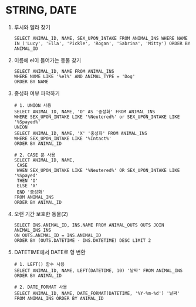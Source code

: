 # STRING, DATE

1. 루시와 엘라 찾기

   ```mysql
   SELECT ANIMAL_ID, NAME, SEX_UPON_INTAKE FROM ANIMAL_INS WHERE NAME IN ('Lucy', 'Ella', 'Pickle', 'Rogan', 'Sabrina', 'Mitty') ORDER BY ANIMAL_ID
   ```

2. 이름에 el이 들어가는 동물 찾기

   ```mysql
   SELECT ANIMAL_ID, NAME FROM ANIMAL_INS
   WHERE NAME LIKE '%el%' AND ANIMAL_TYPE = 'Dog'
   ORDER BY NAME
   ```

3. 중성화 여부 파악하기

   ```mysql
   # 1. UNION 사용
   SELECT ANIMAL_ID, NAME, 'O' AS '중성화' FROM ANIMAL_INS
   WHERE SEX_UPON_INTAKE LIKE '%Neutered%' or SEX_UPON_INTAKE LIKE '%Spayed%' 
   UNION
   SELECT ANIMAL_ID, NAME, 'X' '중성화' FROM ANIMAL_INS
   WHERE SEX_UPON_INTAKE LIKE '%Intact%'
   ORDER BY ANIMAL_ID
   
   # 2. CASE 문 사용
   SELECT ANIMAL_ID, NAME, 
   	CASE 
   	WHEN SEX_UPON_INTAKE LIKE '%Neutered%' OR SEX_UPON_INTAKE LIKE '%Spayed'
   	THEN 'O'
   	ELSE 'X'
   	END '중성화'
   FROM ANIMAL_INS
   ORDER BY ANIMAL_ID
   
   ```

4. 오랜 기간 보호한 동물(2)

   ```mysql
   SELECT INS.ANIMAL_ID, INS.NAME FROM ANIMAL_OUTS OUTS JOIN ANIMAL_INS INS
   ON OUTS.ANIMAL_ID = INS.ANIMAL_ID
   ORDER BY (OUTS.DATETIME - INS.DATETIME) DESC LIMIT 2
   ```

5. DATETIME에서 DATE로 형 변환

   ```mysql
   # 1. LEFT() 함수 사용
   SELECT ANIMAL_ID, NAME, LEFT(DATETIME, 10) '날짜' FROM ANIMAL_INS ORDER BY ANIMAL_ID
   
   # 2. DATE_FORMAT 사용
   SELECT ANIMAL_ID, NAME, DATE_FORMAT(DATETIME, '%Y-%m-%d') '날짜' FROM ANIMAL_INS ORDER BY ANIMAL_ID
   ```

   